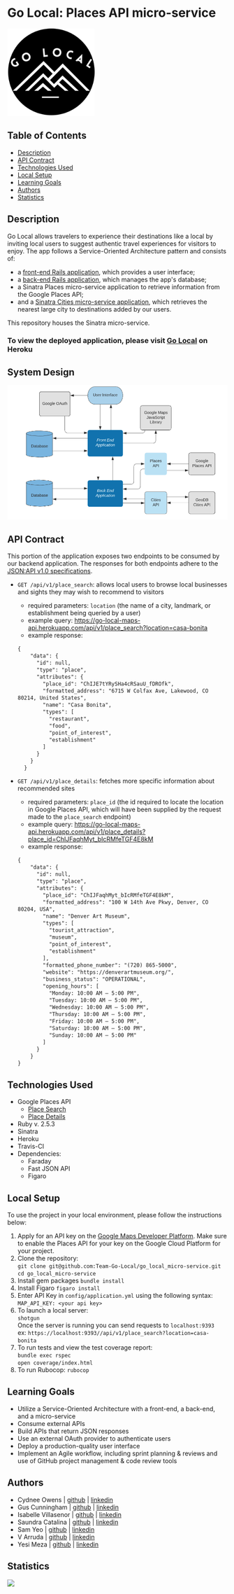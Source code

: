 # Go Local: Places API micro-service

<img src="app/assets/bw_logo.png" width="200">


## Table of Contents

-   [Description](#description)
-   [API Contract](#api-contract)
-   [Technologies Used](#technologies-used)
-   [Local Setup](#local-setup)
-   [Learning Goals](#learning-goals)
-   [Authors](#authors)
-   [Statistics](#statistics)

## Description
Go Local allows travelers to experience their destinations like a local by inviting local users to suggest authentic travel experiences for visitors to enjoy. The app follows a Service-Oriented Architecture pattern and consists of:
  - a [front-end Rails application](https://github.com/Team-Go-Local/go_local_frontend), which provides a user interface;
  - a [back-end Rails application](https://github.com/Team-Go-Local/go_local_backend), which manages the app's database;
  - a Sinatra Places micro-service application to retrieve information from the Google Places API;
  - and a [Sinatra Cities micro-service application](https://github.com/Team-Go-Local/go_local_cities_api), which retrieves the nearest large city to destinations added by our users.<br>

This repository houses the Sinatra micro-service.

### To view the deployed application, please visit [Go Local](https://go-local-fe.herokuapp.com) on Heroku

## System Design
<img src="app/assets/system.png">

## API Contract

This portion of the application exposes two endpoints to be consumed by our backend application. The responses for both endpoints adhere to the [JSON:API v1.0 specifications](https://jsonapi.org/).

- `GET /api/v1/place_search`: allows local users to browse local businesses and sights they may wish to recommend to visitors<br>

  - required parameters: `location` (the name of a city, landmark, or establishment being queried by a user)
  - example query: https://go-local-maps-api.herokuapp.com/api/v1/place_search?location=casa-bonita
  - example response:
  ```
  {
      "data": {
        "id": null,
        "type": "place",
        "attributes": {
          "place_id": "ChIJE7tYRySHa4cRSauU_fDROfk",
          "formatted_address": "6715 W Colfax Ave, Lakewood, CO 80214, United States",
          "name": "Casa Bonita",
          "types": [
            "restaurant",
            "food",
            "point_of_interest",
            "establishment"
          ]
        }
      }
    }
  ```
- `GET /api/v1/place_details`: fetches more specific information about recommended sites<br>

  - required parameters: `place_id` (the id required to locate the location in Google Places API, which will have been supplied by the request made to the `place_search` endpoint)
  - example query: https://go-local-maps-api.herokuapp.com/api/v1/place_details?place_id=ChIJFaqhMyt_bIcRMfeTGF4E8kM
  - example response:
  ```
  {
      "data": {
        "id": null,
        "type": "place",
        "attributes": {
          "place_id": "ChIJFaqhMyt_bIcRMfeTGF4E8kM",
          "formatted_address": "100 W 14th Ave Pkwy, Denver, CO 80204, USA",
          "name": "Denver Art Museum",
          "types": [
            "tourist_attraction",
            "museum",
            "point_of_interest",
            "establishment"
          ],
          "formatted_phone_number": "(720) 865-5000",
          "website": "https://denverartmuseum.org/",
          "business_status": "OPERATIONAL",
          "opening_hours": [
            "Monday: 10:00 AM – 5:00 PM",
            "Tuesday: 10:00 AM – 5:00 PM",
            "Wednesday: 10:00 AM – 5:00 PM",
            "Thursday: 10:00 AM – 5:00 PM",
            "Friday: 10:00 AM – 5:00 PM",
            "Saturday: 10:00 AM – 5:00 PM",
            "Sunday: 10:00 AM – 5:00 PM"
          ]
        }
      }
  }
  ```

## Technologies Used
- Google Places API
  - [Place Search](https://developers.google.com/maps/documentation/places/web-service/search)
  - [Place Details](https://developers.google.com/maps/documentation/places/web-service/details)<br>
- Ruby v. 2.5.3
- Sinatra
- Heroku
- Travis-CI
- Dependencies:
  - Faraday
  - Fast JSON API
  - Figaro

## Local Setup
To use the project in your local environment, please follow the instructions below:

1. Apply for an API key on the [Google Maps Developer Platform](https://developers.google.com/maps/documentation/places/web-service/get-api-key). Make sure to enable the Places API for your key on the Google Cloud Platform for your project.
2. Clone the repository:<br>
  `git clone git@github.com:Team-Go-Local/go_local_micro-service.git`
  `cd go_local_micro-service`
3. Install gem packages
  `bundle install`
4. Install Figaro
  `figaro install`
5. Enter API Key in `config/application.yml` using the following syntax:<br>
  `MAP_API_KEY: <your api key>`
6. To launch a local server:<br>
  `shotgun`<br>
  Once the server is running you can send requests to `localhost:9393`<br>
  ex: `https://localhost:9393//api/v1/place_search?location=casa-bonita`
7. To run tests and view the test coverage report:<br>
  `bundle exec rspec`  
  `open coverage/index.html`
8. To run Rubocop:
  `rubocop`


## Learning Goals

- Utilize a Service-Oriented Architecture with a front-end, a back-end, and a micro-service
- Consume external APIs
- Build APIs that return JSON responses
- Use an external OAuth provider to authenticate users
- Deploy a production-quality user interface
- Implement an Agile workflow, including sprint planning & reviews and use of GitHub project management & code review tools

## Authors
-   Cydnee Owens | [github](https://github.com/cowens87) \| [linkedin](https://www.linkedin.com/in/cydnee-owens-5280/)
-   Gus Cunningham | [github](https://github.com/cunninghamge) \| [linkedin](https://www.linkedin.com/in/grayson-cunningham/)
-   Isabelle Villasenor | [github](https://github.com/isabellevillasenor) \| [linkedin](https://www.linkedin.com/in/isabelle-villasenor/)
-   Saundra Catalina | [github](https://github.com/saundracatalina) \| [linkedin](https://www.linkedin.com/in/saundra-catalina/)
-   Sam Yeo | [github](https://github.com/SK-Sam) \| [linkedin](https://www.linkedin.com/in/samuel-horishin-yeo/)
-   V Arruda | [github](https://github.com/nessaarruda) \| [linkedin](https://www.linkedin.com/in/vanessa-alves-de-arruda/)
-   Yesi Meza | [github](https://github.com/Yesi-MC) \| [linkedin](https://www.linkedin.com/in/yesimeza/)

## Statistics
<!-- Shields -->
![](https://img.shields.io/github/contributors/Team-Go-Local/go_local_micro-service)
